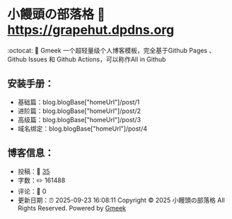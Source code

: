 # 小饅頭の部落格 :link: https://grapehut.dpdns.org 
:octocat: :100: Gmeek 一个超轻量级个人博客模板，完全基于Github Pages 、Github Issues 和 Github Actions，可以称作All in Github 
## 安装手册：
- 基础篇：blog.blogBase["homeUrl"]/post/1 
- 进阶篇：blog.blogBase["homeUrl"]/post/2 
- 高级篇：blog.blogBase["homeUrl"]/post/3 
- 域名绑定：blog.blogBase["homeUrl"]/post/4 
## 博客信息：
- 投稿：📜 [35](https://grapehut.dpdns.org/tag.html) 
- 字数：✏️ 161488 
- 评论：💬 0 
- 更新日期：⏰ 2025-09-23 16:08:11 
Copyright :copyright: 2025 小饅頭の部落格 All Rights Reserved. Powered by [Gmeek](https://github.com/hst1189/Gmeek)

